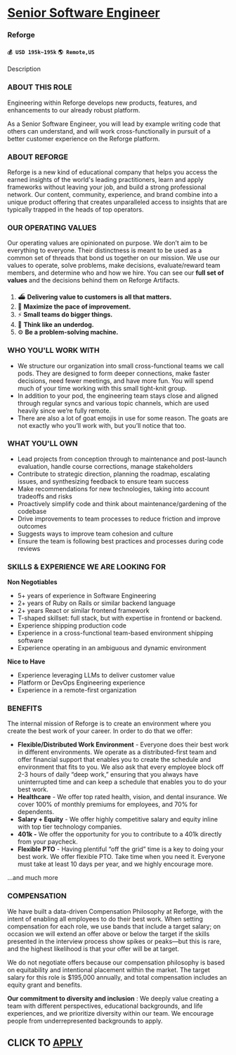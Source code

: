 # [Senior Software Engineer](https://www.remotewlb.com/apply/senior-software-engineer-90473)  
### Reforge  
#### `💰 USD 195k~195k` `🌎 Remote,US`  

Description

### **ABOUT THIS ROLE**

Engineering within Reforge develops new products, features, and enhancements to our already robust platform.

As a Senior Software Engineer, you will lead by example writing code that others can understand, and will work cross-functionally in pursuit of a better customer experience on the Reforge platform.

### **ABOUT REFORGE**

Reforge is a new kind of educational company that helps you access the earned insights of the world's leading practitioners, learn and apply frameworks without leaving your job, and build a strong professional network. Our content, community, experience, and brand combine into a unique product offering that creates unparalleled access to insights that are typically trapped in the heads of top operators.

### **OUR OPERATING VALUES**

Our operating values are opinionated on purpose. We don’t aim to be everything to everyone. Their distinctness is meant to be used as a common set of threads that bond us together on our mission. We use our values to operate, solve problems, make decisions, evaluate/reward team members, and determine who and how we hire. You can see our **full set of values** and the decisions behind them on Reforge Artifacts.

  1. ⛴️ **Delivering value to customers is all that matters.**
  2. 🔂 **Maximize the pace of improvement.**
  3. ⚡️ **Small teams do bigger things.**
  4. 🧠 **Think like an underdog.**
  5. ⚙️ **Be a problem-solving machine.**

### WHO YOU'LL WORK WITH

  * We structure our organization into small cross-functional teams we call pods. They are designed to form deeper connections, make faster decisions, need fewer meetings, and have more fun. You will spend much of your time working with this small tight-knit group.
  * In addition to your pod, the engineering team stays close and aligned through regular syncs and various topic channels, which are used heavily since we’re fully remote.
  * There are also a lot of goat emojis in use for some reason. The goats are not exactly who you’ll work with, but you’ll notice that too.

### WHAT YOU'LL OWN

  * Lead projects from conception through to maintenance and post-launch evaluation, handle course corrections, manage stakeholders
  * Contribute to strategic direction, planning the roadmap, escalating issues, and synthesizing feedback to ensure team success
  * Make recommendations for new technologies, taking into account tradeoffs and risks
  * Proactively simplify code and think about maintenance/gardening of the codebase
  * Drive improvements to team processes to reduce friction and improve outcomes
  * Suggests ways to improve team cohesion and culture
  * Ensure the team is following best practices and processes during code reviews

### SKILLS & EXPERIENCE WE ARE LOOKING FOR

**Non Negotiables**

  * 5+ years of experience in Software Engineering
  * 2+ years of Ruby on Rails or similar backend language
  * 2+ years React or similar frontend framework
  * T-shaped skillset: full stack, but with expertise in frontend or backend.
  * Experience shipping production code
  * Experience in a cross-functional team-based environment shipping software
  * Experience operating in an ambiguous and dynamic environment

**Nice to Have**

  * Experience leveraging LLMs to deliver customer value
  * Platform or DevOps Engineering experience
  * Experience in a remote-first organization

### **BENEFITS**

The internal mission of Reforge is to create an environment where you create the best work of your career. In order to do that we offer:

  * **Flexible/Distributed Work Environment** \- Everyone does their best work in different environments. We operate as a distributed-first team and offer financial support that enables you to create the schedule and environment that fits to you. We also ask that every employee block off 2-3 hours of daily “deep work,” ensuring that you always have uninterrupted time and can keep a schedule that enables you to do your best work.
  * **Healthcare** \- We offer top rated health, vision, and dental insurance. We cover 100% of monthly premiums for employees, and 70% for dependents.
  * **Salary + Equity** \- We offer highly competitive salary and equity inline with top tier technology companies.
  * **401k -** We offer the opportunity for you to contribute to a 401k directly from your paycheck.
  * **Flexible PTO** \- Having plentiful “off the grid” time is a key to doing your best work. We offer flexible PTO. Take time when you need it. Everyone must take at least 10 days per year, and we highly encourage more.

…and much more

### COMPENSATION

We have built a data-driven Compensation Philosophy at Reforge, with the intent of enabling all employees to do their best work. When setting compensation for each role, we use bands that include a target salary; on occasion we will extend an offer above or below the target if the skills presented in the interview process show spikes or peaks—but this is rare, and the highest likelihood is that your offer will be at target.

We do not negotiate offers because our compensation philosophy is based on equitability and intentional placement within the market. The target salary for this role is $195,000 annually, and total compensation includes an equity grant and benefits.

**Our commitment to diversity and inclusion** : We deeply value creating a team with different perspectives, educational backgrounds, and life experiences, and we prioritize diversity within our team. We encourage people from underrepresented backgrounds to apply.

  
## CLICK TO [APPLY](https://www.remotewlb.com/apply/senior-software-engineer-90473)


